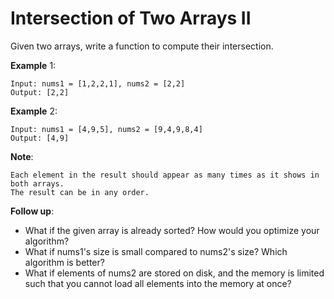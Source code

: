 # Intersection of Two Arrays II

Given two arrays, write a function to compute their intersection.

**Example** 1:

```
Input: nums1 = [1,2,2,1], nums2 = [2,2]
Output: [2,2]
```

**Example** 2:

```
Input: nums1 = [4,9,5], nums2 = [9,4,9,8,4]
Output: [4,9]
```

**Note**:

```
Each element in the result should appear as many times as it shows in both arrays.
The result can be in any order.
```

**Follow up**:

- What if the given array is already sorted? How would you optimize your
  algorithm?
- What if nums1's size is small compared to nums2's size? Which algorithm is
  better?
- What if elements of nums2 are stored on disk, and the memory is limited such
  that you cannot load all elements into the memory at once?
